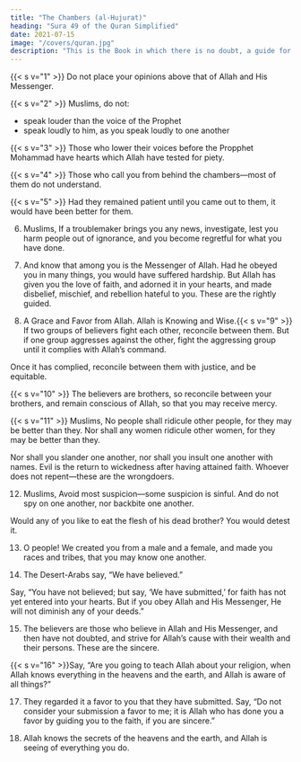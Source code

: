 ```yaml
---
title: "The Chambers (al-Hujurat)"
heading: "Sura 49 of the Quran Simplified"
date: 2021-07-15
image: "/covers/quran.jpg"
description: "This is the Book in which there is no doubt, a guide for the righteous."
---
```



{{< s v="1" >}}  Do not place your opinions above that of Allah and His Messenger. 

{{< s v="2" >}}  Muslims, do not:
- speak louder than the voice of the Prophet
- speak loudly to him, as you speak loudly to one another


{{< s v="3" >}}  Those who lower their voices before the Propphet Mohammad have hearts which Allah have tested for piety. 

{{< s v="4" >}}  Those who call you from behind the chambers—most of them do not understand.

{{< s v="5" >}}  Had they remained patient until you came out to them, it would have been better for them. 

6. Muslims,  If a troublemaker brings you any news, investigate, lest you harm people out of ignorance, and you become regretful for what you have done.

7. And know that among you is the Messenger of Allah. Had he obeyed you in many things, you would have suffered hardship. But Allah has given you the love of faith, and adorned it in your hearts, and made disbelief, mischief, and rebellion hateful to you. These are the rightly guided.

8. A Grace and Favor from Allah. Allah is Knowing and Wise.{{< s v="9" >}}  If two groups of believers fight each other, reconcile between them. But if one group aggresses against the other, fight the aggressing
group until it complies with Allah’s command.

Once it has complied, reconcile between them with justice, and be equitable. 

{{< s v="10" >}}  The believers are brothers, so reconcile between your brothers, and remain conscious of Allah, so that you may receive mercy.

{{< s v="11" >}}  Muslims,  No people shall ridicule other people, for they may be better than
they. Nor shall any women ridicule other women, for they may be better than they. 

Nor shall you slander one another, nor shall you
insult one another with names. Evil is the return to wickedness after having attained faith. Whoever does not repent—these are the wrongdoers.

12. Muslims,  Avoid most suspicion—some suspicion is sinful. And do not
spy on one another, nor backbite one another. 

Would any of you like to eat the flesh of his dead brother? You would detest it.

13. O people! We created you from a male and a female, and made you races and tribes, that
you may know one another. <!-- The best among you in the sight of Allah is the most righteous.
Allah is All-Knowing, Well-Experienced. -->

14. The Desert-Arabs say, “We have believed.”

Say, “You have not believed; but say, ‘We have submitted,’ for faith has not yet entered
into your hearts. But if you obey Allah and His Messenger, He will not diminish any of
your deeds.”

15. The believers are those who believe in Allah and His Messenger, and then have not
doubted, and strive for Allah’s cause with their wealth and their persons. These are the sincere.

{{< s v="16" >}}Say, “Are you going to teach Allah about your religion, when Allah knows everything
in the heavens and the earth, and Allah is aware of all things?”

17. They regarded it a favor to you that they have submitted. Say, “Do not consider your submission a favor to me; it is Allah who has done you a favor by guiding you to the faith, if you are sincere.”

18. Allah knows the secrets of the heavens and the earth, and Allah is seeing of everything you do.


